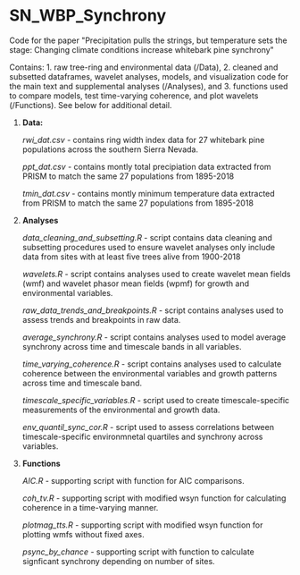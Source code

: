 # SN_WBP_Synchrony

Code for the paper "Precipitation pulls the strings, but temperature 
sets the stage: Changing climate conditions increase whitebark pine synchrony"

Contains: 1. raw tree-ring and environmental data (/Data), 2. cleaned and subsetted
dataframes, wavelet analyses, models, and visualization code for the main text and 
supplemental analyses (/Analyses), and 3. functions used to compare models, 
test time-varying coherence, and plot wavelets (/Functions).
See below for additional detail.

1.  **Data:**

    *rwi_dat.csv* - contains ring width index data for 27 whitebark pine populations
    across the southern Sierra Nevada.

    *ppt_dat.csv* - contains montly total precipiation data extracted from PRISM 
    to match the same 27 populations from 1895-2018

    *tmin_dat.csv* - contains montly minimum temperature data extracted from PRISM 
    to match the same 27 populations from 1895-2018
    

2.  **Analyses**

    *data_cleaning_and_subsetting.R* - script contains data cleaning and subsetting
    procedures used to ensure wavelet analyses only include data from sites with at least
    five trees alive from 1900-2018

    *wavelets.R* - script contains analyses used to create wavelet mean fields (wmf)
    and wavelet phasor mean fields (wpmf) for growth and environmental variables. 
    
    *raw_data_trends_and_breakpoints.R* - script contains analyses used to assess trends
    and breakpoints in raw data.
    
    *average_synchrony.R* - script contains analyses used to model average synchrony across
    time and timescale bands in all variables.
    
    *time_varying_coherence.R* - script contains analyses used to calculate coherence
    between the environmental variables and growth patterns across time and timescale band.
    
    *timescale_specific_variables.R* - script used to create timescale-specific measurements
    of the environmental and growth data.
    
    *env_quantil_sync_cor.R* - script used to assess correlations between timescale-specific
    environmnetal quartiles and synchrony across variables.


3.  **Functions**

    *AIC.R* - supporting script with function for AIC comparisons.
    
    *coh_tv.R* - supporting script with modified wsyn function for calculating coherence 
    in a time-varying manner.
    
    *plotmag_tts.R* - supporting script with modified wsyn function for plotting wmfs
    without fixed axes.
    
    *psync_by_chance* - supporting script with function to calculate signficant synchrony 
    depending on number of sites. 

